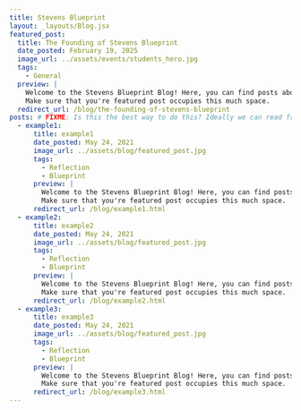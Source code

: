 ```yaml
---
title: Stevens Blueprint
layout: _layouts/Blog.jsx
featured_post:
  title: The Founding of Stevens Blueprint
  date_posted: February 19, 2025
  image_url: ../assets/events/students_hero.jpg
  tags:
    - General
  preview: |
    Welcome to the Stevens Blueprint Blog! Here, you can find posts about our projects, events, and more. We hope you enjoy reading our blog! This is the content needed to fill three lines
    Make sure that you're featured post occupies this much space.
  redirect_url: /blog/the-founding-of-stevens-blueprint
posts: # FIXME: Is this the best way to do this? Ideally we can read from the blog directory and generate this list automatically.
  - example1: 
      title: example1
      date_posted: May 24, 2021
      image_url: ../assets/blog/featured_post.jpg
      tags:
        - Reflection
        - Blueprint
      preview: |
        Welcome to the Stevens Blueprint Blog! Here, you can find posts about our projects, events, and more. We hope you enjoy reading our blog! This is the content needed to fill three lines
        Make sure that you're featured post occupies this much space.
      redirect_url: /blog/example1.html
  - example2: 
      title: example2
      date_posted: May 24, 2021
      image_url: ../assets/blog/featured_post.jpg
      tags:
        - Reflection
        - Blueprint
      preview: |
        Welcome to the Stevens Blueprint Blog! Here, you can find posts about our projects, events, and more. We hope you enjoy reading our blog! This is the content needed to fill three lines
        Make sure that you're featured post occupies this much space.
      redirect_url: /blog/example2.html
  - example3:
      title: example3
      date_posted: May 24, 2021
      image_url: ../assets/blog/featured_post.jpg
      tags:
        - Reflection
        - Blueprint
      preview: |
        Welcome to the Stevens Blueprint Blog! Here, you can find posts about our projects, events, and more. We hope you enjoy reading our blog! This is the content needed to fill three lines
        Make sure that you're featured post occupies this much space.
      redirect_url: /blog/example3.html
---
```

